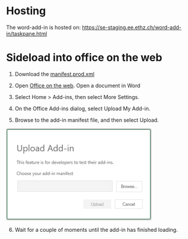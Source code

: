 # Hosting

The word-add-in is hosted on: https://se-staging.ee.ethz.ch/word-add-in/taskpane.html

# Sideload into office on the web

1. Download the [manifest.prod.xml](https://github.com/science-editor/word-add-in/blob/main/manifest.prod.xml) 

2. Open [Office on the web](https://m365.cloud.microsoft/). Open a document in Word

3. Select Home > Add-ins, then select More Settings.

4. On the Office Add-ins dialog, select Upload My Add-in.

5. Browse to the add-in manifest file, and then select Upload.

![img.png](assets/add-in-upload-window.png)

6. Wait for a couple of moments until the add-in has finished loading.
